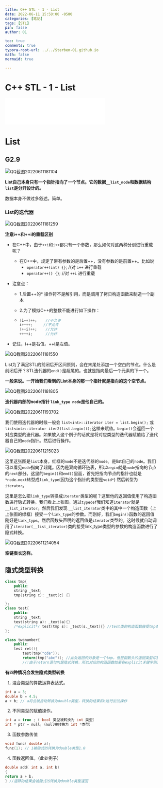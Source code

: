 ```yaml
---
title: C++ STL - 1 - List
date: 2022-06-11 15:50:00 -0500
categories: [笔记]
tags: [STL]
pin: false
author: 01

toc: true
comments: true
typora-root-url: ../../Sterben-01.github.io
math: false
mermaid: true

---
```


# C++ STL - 1 - List

<iframe frameborder="no" border="0" marginwidth="0" marginheight="0" width="330" height="86" src="//music.163.com/outchain/player?type=2&amp;id=410446173&amp;auto=1&amp;height=66"> </iframe>



# List



## G2.9

![QQ截图20220611181104](/assets/blog_res/2022-06-11-STL1.assets/QQ%E6%88%AA%E5%9B%BE20220611181104.png)



**List自己本身只有一个指针指向了一个节点。它的数据`__list_node`和数据结构`list`是分开设计的。**

数据本身不做过多叙述。简单。

### List的迭代器

![QQ截图20220611181259](/assets/blog_res/2022-06-11-STL1.assets/QQ%E6%88%AA%E5%9B%BE20220611181259.png)





**注意i++和++i的重载区别**

- 在C++中，由于`++i`和`i++`都只有一个参数，那么如何对这两种分别进行重载呢？

  - 在C++中，规定了带有参数的是后置++，没有参数的是前置++。比如说
    - `operator++(int) {}`; //对 `i++` 进行重载
    - `operator++() {}`;    //对 `++i` 进行重载

- 注意点：

  - 1.后置++的* 操作符不是解引用，而是调用了拷贝构造函数来制造一个副本

  - 2.为了模拟C++的整数不能进行如下操作：

  - ```c++
    (i++)++;    //不允许
    i++++;     //不允许
    (++i)++;    //允许
    ++++i;      //允许
    ```
  
- 记住，i++是右值。++i是左值。



![QQ截图20220611181550](/assets/blog_res/2022-06-11-STL1.assets/QQ%E6%88%AA%E5%9B%BE20220611181550.png)





List为了满足STL的前闭后开区间原则，会在末尾处添加一个空白的节点。什么是前闭后开？STL迭代器的`end()`是超尾的。也就是指向最后一个元素的下一个。

**一般来说。一开始我们看到的List本身的那一个指针就是指向的这个空节点。**

![QQ截图20220611181805](/assets/blog_res/2022-06-11-STL1.assets/QQ%E6%88%AA%E5%9B%BE20220611181805.png)





**迭代器内部的node指针 `link_type node`是他自己的。**

![QQ截图20220611193702](/assets/blog_res/2022-06-11-STL1.assets/QQ%E6%88%AA%E5%9B%BE20220611193702.png)







我们使用迭代器的时候一般会 `list<int>::iterator iter = list.begin();` 或 `list<int>::iterator iter2(list.begin());`这样来赋值。`begin()`会返回一个对应类型的迭代器。如果放入这个例子的话就是将对应类型的迭代器赋值给了迭代器自己的`node`指针。然后进行操作。



![QQ截图20220611215023](/assets/blog_res/2022-06-11-STL1.assets/QQ%E6%88%AA%E5%9B%BE20220611215023.png)

这里这张图是`list`本身。红框的`node`不是迭代器的`node`。是list自己的`node`。我们可以看见`node`指向了超尾。因为是双向循环链表，所以`begin`就是`node`指向的节点的`next`部分。这里的`begin()`和`end()`里面，首先把指向节点的指针也就是`*node.next`转型成`link_type`(因为这个指针的类型是`void*`) 然后转型为`iterator`。

这里是怎么把`link_type`转换成`iterator`类型的呢？这里他的返回值使用了构造函数进行隐式转换。我们看上上张图。通过`typedef`我们知道`iterator`就是`__list_iterator`。然后我们发现 `__list_iterator`类中的其中一个构造函数（上上张图的绿框）接受一个`link_type`的参数。而刚好，我们`begin()`函数的返回值刚好是`link_type`。然后函数头声明的返回值是`iterator`类型的。这时候就自动调用了`iterator(__list_iterator)`类的接受link_type类型的参数的构造函数进行了隐式转换。

![QQ截图20220611214054](/assets/blog_res/2022-06-11-STL1.assets/QQ%E6%88%AA%E5%9B%BE20220611214054.png)



**空链表长这样。**



## 隐式类型转换

```c++
class tmp{
    public:
    string _text;
    tmp(string c): _text(c) {}

};
class test{
    public:
    string _text;
    test(string a): _text(a){}
    /*explicit*/ test(tmp s): _text(s._text){} //test类的构造函数接受tmp类型的对象。
};

class twonumber{
    public:
    test ret(){
        test(tmp("cde"));
        return(tmp("abc")); //此处返回的对象是一个tmp，但是函数头的返回类型却是test。因为这里使用了构造函数的隐式转换。也就是test类的构造函数接受tmp类型的对象
        //!由于return语句内是隐式转换，所以对应的构造函数如果有explicit关键字则无法进行隐式转换。
```

**有四种情况会发生隐式类型转换**

1. 混合类型的算数运算表达式。
```c++
int a = 3;
double b = 4.5;
a + b; // a将会被自动转换为double类型，转换的结果和b进行加法操作
```
2. 不同类型的赋值操作。
```c++
int a = true ; ( bool 类型被转换为 int 类型)
int * ptr = null;（null被转换为 int *类型）
```
3. 函数参数传值
```c++
void func( double a);
func(1); // 1被隐式的转换为double类型1.0
```
4. 函数返回值。（此处例子）
```c++
double add( int a, int b)
{
return a + b;
} //运算的结果会被隐式的转换为double类型返回
```